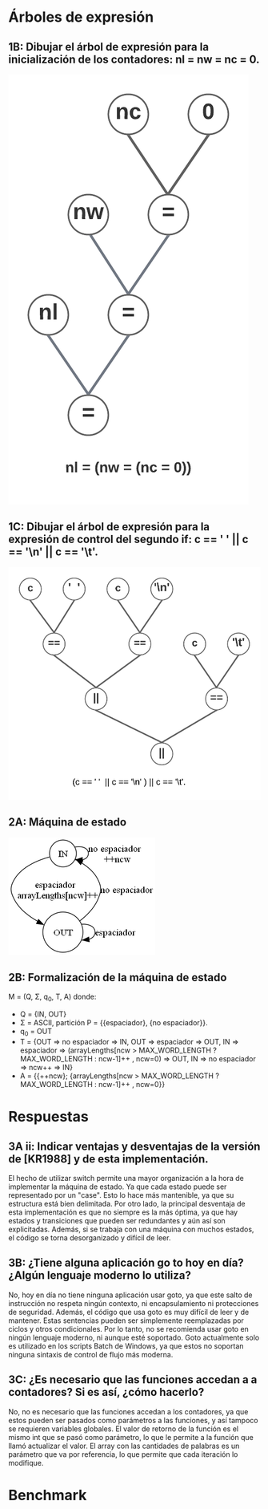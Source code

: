 # Árboles de expresión
## 1B: Dibujar el árbol de expresión para la inicialización de los contadores: nl = nw = nc = 0.
![1B](1B.png)

## 1C: Dibujar el árbol de expresión para la expresión de control del segundo if: c == ' ' || c == '\n' || c == '\t'.
![1C](1C.png)

## 2A: Máquina de estado
![2A](2A.png)

## 2B: Formalización de la máquina de estado

M = (Q, Σ, q<sub>0</sub>, T, A) donde:

- Q = {IN, OUT}
- Σ = ASCII, partición P = {{espaciador}, {no espaciador}}.
- q<sub>0</sub> = OUT
- T = {OUT => no espaciador => IN, OUT => espaciador => OUT, IN => espaciador => (arrayLengths[ncw > MAX_WORD_LENGTH ? MAX_WORD_LENGTH : ncw-1]++ ,  ncw=0) => OUT, IN => no espaciador => ncw++ => IN}
- A = {{++ncw}; {arrayLengths[ncw > MAX_WORD_LENGTH ? MAX_WORD_LENGTH : ncw-1]++ ,  ncw=0}}

# Respuestas

## 3A ii: Indicar ventajas y desventajas de la versión de [KR1988] y de esta implementación.
El hecho de utilizar switch permite una mayor organización a la hora de implementar la máquina de estado. Ya que cada estado puede ser representado por un "case". Esto lo hace más mantenible, ya que su estructura está bien delimitada.
Por otro lado, la principal desventaja de esta implementación es que no siempre es la más óptima, ya que hay estados y transiciones que pueden ser redundantes y aún así son explicitadas. Además, si se trabaja con una máquina con muchos estados, el código se torna desorganizado y difícil de leer.

## 3B: ¿Tiene alguna aplicación go to hoy en día? ¿Algún lenguaje moderno lo utiliza?
No, hoy en día no tiene ninguna aplicación usar goto, ya que este salto de instrucción no respeta ningún contexto, ni encapsulamiento ni protecciones de seguridad. Además, el código que usa goto es muy difícil de leer y de mantener. Estas sentencias pueden ser simplemente reemplazadas por ciclos y otros condicionales. Por lo tanto, no se recomienda usar goto en ningún lenguaje moderno, ni aunque esté soportado.
Goto actualmente solo es utilizado en los scripts Batch de Windows, ya que estos no soportan ninguna sintaxis de control de flujo más moderna.
## 3C: ¿Es necesario que las funciones accedan a a contadores? Si es así, ¿cómo hacerlo?
No, no es necesario que las funciones accedan a los contadores, ya que estos pueden ser pasados como parámetros a las funciones, y así tampoco se requieren variables globales. El valor de retorno de la función es el mismo int que se pasó como parámetro, lo que le permite a la función que llamó actualizar el valor. El array con las cantidades de palabras es un parámetro que va por referencia, lo que permite que cada iteración lo modifique.
# Benchmark
